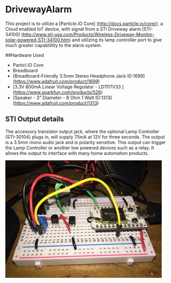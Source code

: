 # DrivewayAlarm
This project is to utilize a [Particle.IO Core] (http://docs.particle.io/core/), a Cloud enabled IoT device, with signal from a STI Driveway alarm [STI-34100] (http://www.sti-usa.com/Products/Wireless-Driveway-Monitor-solar-powered-STI-34100.htm) and utilizing its lamp controller port to give much greater capabilitity to the alarm system.

##Hardware Used
* Particl.IO Core
* Breadboard
* [Breadboard-Friendly 3.5mm Stereo Headphone Jack ID:1699] (https://www.adafruit.com/product/1699) 
* [3.3V 800mA Linear Voltage Regulator - LD1117V33 ] (https://www.sparkfun.com/products/526)
* [Speaker - 3" Diameter - 8 Ohm 1 Watt ID:1313] (https://www.adafruit.com/product/1313)

## STI Output details
The accessory transistor output jack, where the optional Lamp Controller (STI-30104) plugs in,
will supply 75mA at 12V for three seconds. The output is a 3.5mm mono audio jack and is
polarity sensitive. This output can trigger the Lamp Controller or another low powered devices
such as a relay. It allows the output to interface with many home automation products.

![Pic](Pic.jpg)
